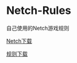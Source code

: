 # Netch-Rules

自己使用的Netch游戏规则

[Netch下载](https://github.com/NetchX/Netch/releases/latest/download/Netch.7z)

[规则下载](https://github.com/HXHGTS/Netch-Rules/archive/main.zip)
